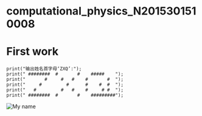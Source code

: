 # computational_physics_N2015301510008
# First work
```
print("输出姓名首字母‘ZXQ’:");
print(" ########  #       #    #####    ");
print("       #     #   #    #       #  ");
print("     #         #      #    #  #  ");
print("   #         #   #    #     # #  ");
print(" ########  #       #    #########");
```


![My name]()
